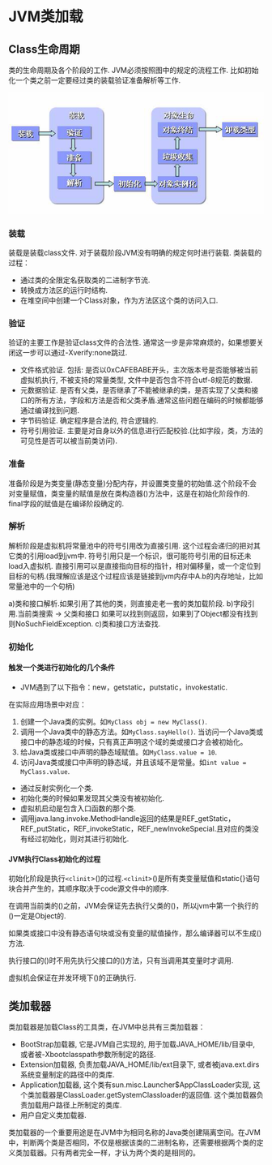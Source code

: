 # JVM类加载

## Class生命周期

类的生命周期及各个阶段的工作. JVM必须按照图中的规定的流程工作. 比如初始化一个类之前一定要经过类的装载验证准备解析等工作.

![class-life](../images/class-life.png)

### 装载

装载是装载class文件. 对于装载阶段JVM没有明确的规定何时进行装载. 类装载的过程：

- 通过类的全限定名获取类的二进制字节流.
- 转换成方法区的运行时结构.
- 在堆空间中创建一个Class对象，作为方法区这个类的访问入口.

### 验证

验证的主要工作是验证class文件的合法性. 通常这一步是非常麻烦的，如果想要关闭这一步可以通过-Xverify:none跳过.

- 文件格式验证. 包括: 是否以0xCAFEBABE开头，主次版本号是否能够被当前虚拟机执行, 不被支持的常量类型, 文件中是否包含不符合utf-8规范的数据.
- 元数据验证. 是否有父类，是否继承了不能被继承的类，是否实现了父类和接口的所有方法，字段和方法是否和父类矛盾.通常这些问题在编码的时候都能够通过编译找到问题.
- 字节码验证. 确定程序是合法的, 符合逻辑的.
- 符号引用验证. 主要是对自身以外的信息进行匹配校验.(比如字段，类，方法的可见性是否可以被当前类访问).

### 准备

准备阶段是为类变量(静态变量)分配内存，并设置类变量的初始值.这个阶段不会对变量赋值，类变量的赋值是放在类构造器<clinit>()方法中，这是在初始化阶段作的. final字段的赋值是在编译阶段确定的.

### 解析

解析阶段是虚拟机将常量池中的符号引用改为直接引用. 这个过程会递归的把对其它类的引用load到jvm中. 符号引用只是一个标识，很可能符号引用的目标还未load入虚拟机. 直接引用可以是直接指向目标的指针，相对偏移量，或一个定位到目标的句柄.(我理解应该是这个过程应该是链接到jvm内存中A.b的内存地址，比如常量池中的一个句柄)

a)类和接口解析.如果引用了其他的类，则直接走老一套的类加载阶段.
b)字段引用.当前类搜索 -> 父类和接口 如果可以找到则返回，如果到了Object都没有找到则NoSuchFieldException.
c)类和接口方法查找.

### 初始化

#### 触发一个类进行初始化的几个条件

- JVM遇到了以下指令：new，getstatic，putstatic，invokestatic.

在实际应用场景中对应：
1. 创建一个Java类的实例。如`MyClass obj = new MyClass()`.
2. 调用一个Java类中的静态方法。如`MyClass.sayHello()`. 当访问一个Java类或接口中的静态域的时候，只有真正声明这个域的类或接口才会被初始化。
3. 给Java类或接口中声明的静态域赋值。如`MyClass.value = 10`.
4. 访问Java类或接口中声明的静态域，并且该域不是常量。如`int value = MyClass.value`.

- 通过反射实例化一个类.
- 初始化类的时候如果发现其父类没有被初始化.
- 虚拟机启动是包含入口函数的那个类.
- 调用java.lang.invoke.MethodHandle返回的结果是REF_getStatic，REF_putStatic，REF_invokeStatic，REF_newInvokeSpecial.且对应的类没有经过初始化，则对其进行初始化.

#### JVM执行Class初始化的过程

初始化阶段是执行`<clinit`>()的过程.`<clini`t>()是所有类变量赋值和static{}语句块合并产生的，其顺序取决于code源文件中的顺序.

在调用当前类的<clinit>()之前，JVM会保证先去执行父类的<clinit>()，所以jvm中第一个执行的<clinit>()一定是Object的.

如果类或接口中没有静态语句块或没有变量的赋值操作，那么编译器可以不生成<clinit>()方法.

执行接口的<clinit>()时不用先执行父接口的<clinit>()方法，只有当调用其变量时才调用.

虚拟机会保证在并发环境下<clinit>()的正确执行.

## 类加载器

类加载器是加载Class的工具类，在JVM中总共有三类加载器：

- BootStrap加载器, 它是JVM自己实现的, 用于加载JAVA_HOME/lib/目录中, 或者被-Xbootclasspath参数所制定的路径.
- Extension加载器, 负责加载JAVA_HOME/lib/ext目录下, 或者被java.ext.dirs系统变量制定的路径中的类库.
- Application加载器, 这个类有sun.misc.Launcher$AppClassLoader实现, 这个类加载器是ClassLoader.getSystemClassloader的返回值. 这个类加载器负责加载用户路径上所制定的类库.
- 用户自定义类加载器. 

类加载器的一个重要用途是在JVM中为相同名称的Java类创建隔离空间。在JVM中，判断两个类是否相同，不仅是根据该类的二进制名称，还需要根据两个类的定义类加载器。只有两者完全一样，才认为两个类的是相同的。

